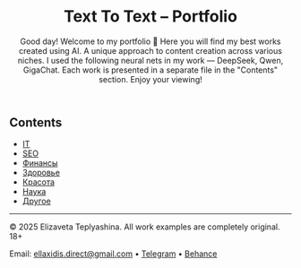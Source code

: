 <header>

# Text To Text – Portfolio

Good day! Welcome to my portfolio 🙌 Here you will find my best works created using AI. A unique approach to content creation across various niches. I used the following neural nets in my work — DeepSeek, Qwen, GigaChat. Each work is presented in a separate file in the "Contents" section. Enjoy your viewing!

</header>

## Contents

- [IT](финансы/)
- [SEO](СЕО/)
- [Финансы](копирайтинг/)
- [Здоровье](нумерология/)
- [Красота](личное/)
- [Наука](мультипромпт/)
- [Другое](мультипромпт/)
  
<footer>

---

&copy; 2025 Elizaveta Teplyashina. All work examples are completely original. 18+

Email: ellaxidis.direct@gmail.com &bull; [Telegram](https://t.me/ellaxidis) &bull; [Behance](https://www.behance.net/ellaxidis)

</footer>
